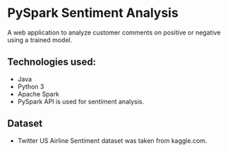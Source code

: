 # PySpark Sentiment Analysis

A web application to analyze customer comments on positive or negative using a trained model. 

## Technologies used: 

- Java
- Python 3
- Apache Spark
- PySpark API is used for sentiment analysis.

## Dataset 

- Twitter US Airline Sentiment dataset was taken from kaggle.com. 
